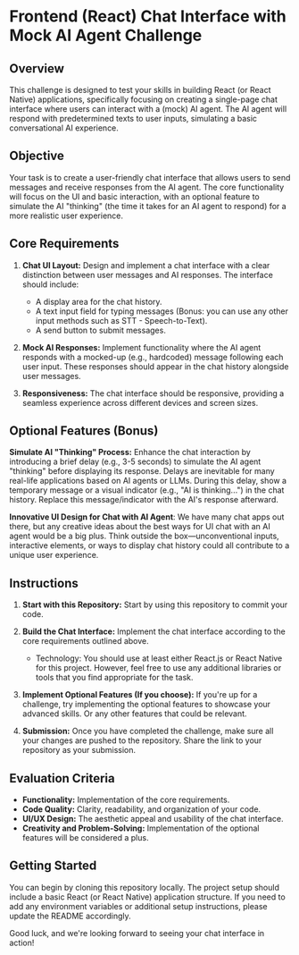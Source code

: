 
# Frontend (React) Chat Interface with Mock AI Agent Challenge

## Overview

This challenge is designed to test your skills in building React (or React Native) applications, specifically focusing on creating a single-page chat interface where users can interact with a (mock) AI agent.
The AI agent will respond with predetermined texts to user inputs, simulating a basic conversational AI experience.

## Objective

Your task is to create a user-friendly chat interface that allows users to send messages and receive responses from the AI agent.
The core functionality will focus on the UI and basic interaction, with an optional feature to simulate the AI "thinking" (the time it takes for an AI agent to respond) for a more realistic user experience.

## Core Requirements

1. **Chat UI Layout:** Design and implement a chat interface with a clear distinction between user messages and AI responses. The interface should include:
   - A display area for the chat history.
   - A text input field for typing messages (Bonus: you can use any other input methods such as STT - Speech-to-Text).
   - A send button to submit messages.

2. **Mock AI Responses:** Implement functionality where the AI agent responds with a mocked-up (e.g., hardcoded) message following each user input. These responses should appear in the chat history alongside user messages.

3. **Responsiveness:** The chat interface should be responsive, providing a seamless experience across different devices and screen sizes.

## Optional Features (Bonus)

**Simulate AI "Thinking" Process:** Enhance the chat interaction by introducing a brief delay (e.g., 3-5 seconds) to simulate the AI agent "thinking" before displaying its response. Delays are inevitable for many real-life applications based on AI agents or LLMs. During this delay, show a temporary message or a visual indicator (e.g., "AI is thinking...") in the chat history. Replace this message/indicator with the AI's response afterward.

**Innovative UI Design for Chat with AI Agent**: We have many chat apps out there, but any creative ideas about the best ways for UI chat with an AI agent would be a big plus. 
Think outside the box—unconventional inputs, interactive elements, or ways to display chat history could all contribute to a unique user experience.

## Instructions

1. **Start with this Repository:** Start by using this repository to commit your code.

2. **Build the Chat Interface:** Implement the chat interface according to the core requirements outlined above. 
   - Technology: You should use at least either React.js or React Native for this project. However, feel free to use any additional libraries or tools that you find appropriate for the task.

3. **Implement Optional Features (If you choose):** If you're up for a challenge, try implementing the optional features to showcase your advanced skills. Or any other features that could be relevant.

4. **Submission:** Once you have completed the challenge, make sure all your changes are pushed to the repository. Share the link to your repository as your submission.

## Evaluation Criteria

- **Functionality:** Implementation of the core requirements.
- **Code Quality:** Clarity, readability, and organization of your code.
- **UI/UX Design:** The aesthetic appeal and usability of the chat interface.
- **Creativity and Problem-Solving:** Implementation of the optional features will be considered a plus.

## Getting Started

You can begin by cloning this repository locally. The project setup should include a basic React (or React Native) application structure. If you need to add any environment variables or additional setup instructions, please update the README accordingly.

Good luck, and we're looking forward to seeing your chat interface in action!
